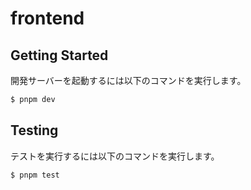 # frontend

## Getting Started

開発サーバーを起動するには以下のコマンドを実行します。

```bash
$ pnpm dev
```

## Testing

テストを実行するには以下のコマンドを実行します。

```bash
$ pnpm test
```
